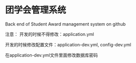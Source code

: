 # 团学会管理系统
Back end of Student Award management system on github

注意：
开发的时候不得修改：application.yml

开发的时候修改配置文件：application-dev.yml, config-dev.yml

在application-dev.yml文件里面修改数据库密码
